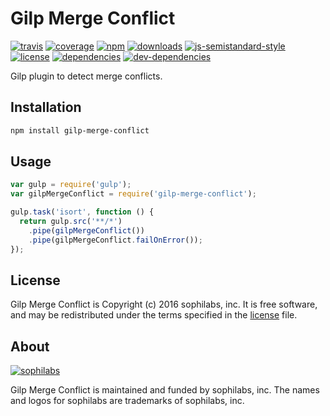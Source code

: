 # Gilp Merge Conflict

[![travis][travis-image]][travis-url]
[![coverage][coveralls-image]][coveralls-url]
[![npm][npm-image]][npm-url]
[![downloads][downloads-image]][downloads-url]
[![js-semistandard-style][semi-image]][semi-url]
[![license][license-image]][license-url]
[![dependencies][dependencies-image]][dependencies-url]
[![dev-dependencies][dev-dependencies-image]][dev-dependencies-url]

Gilp plugin to detect merge conflicts.

## Installation

```bash
npm install gilp-merge-conflict
```

## Usage

```javascript
var gulp = require('gulp');
var gilpMergeConflict = require('gilp-merge-conflict');

gulp.task('isort', function () {
  return gulp.src('**/*')
    .pipe(gilpMergeConflict())
    .pipe(gilpMergeConflict.failOnError());
});
```

## License

Gilp Merge Conflict is Copyright (c) 2016 sophilabs, inc. It is free software, and may be
redistributed under the terms specified in the [license] file.

## About

[![sophilabs][sophilabs-image]][sophilabs-url]

Gilp Merge Conflict is maintained and funded by sophilabs, inc. The names and logos for
sophilabs are trademarks of sophilabs, inc.

[license]: /LICENSE
[sophilabs-image]: https://s3.amazonaws.com/sophilabs-assets/logo/logo_300x66.gif
[sophilabs-url]: https://sophilabs.co
[travis-image]: https://img.shields.io/travis/sophilabs/gilp-merge-conflict.svg?style=flat-square
[travis-url]: https://travis-ci.org/sophilabs/gilp-merge-conflict
[npm-image]: https://img.shields.io/npm/v/gilp-merge-conflict.svg?style=flat-square
[npm-url]: https://npmjs.org/packge/gilp-merge-conflict
[downloads-image]: https://img.shields.io/npm/dm/gilp-merge-conflict.svg?style=flat-square
[downloads-url]: https://npmjs.org/package/gilp-merge-conflict
[semi-image]: https://img.shields.io/badge/code%20style-semistandard-brightgreen.svg?style=flat-square
[semi-url]: https://github.com/Flet/semistandard
[coveralls-image]: https://img.shields.io/coveralls/sophilabs/gilp-merge-conflict.svg?style=flat-square
[coveralls-url]: https://coveralls.io/github/sophilabs/gilp-merge-conflict?branch=master
[license-image]: https://img.shields.io/github/license/sophilabs/gilp-merge-conflict.svg?style=flat-square
[license-url]: /LICENSE
[dependencies-image]: https://david-dm.org/sophilabs/gilp-merge-conflict.svg?style=flat-square
[dependencies-url]: https://david-dm.org/sophilabs/gilp-merge-conflict
[dev-dependencies-image]: https://david-dm.org/sophilabs/gilp-merge-conflict/dev-status.svg?style=flat-square
[dev-dependencies-url]: https://david-dm.org/sophilabs/gilp-merge-conflict#info=devDependencies
